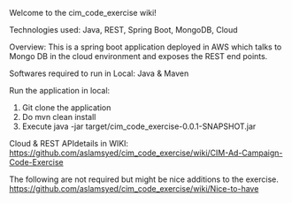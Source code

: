 
Welcome to the cim_code_exercise wiki!

Technologies used: Java, REST, Spring Boot, MongoDB, Cloud

Overview: This is a spring boot application deployed in AWS which talks to Mongo DB in the cloud environment and exposes the REST end points.

Softwares required to run in Local: Java & Maven

Run the application in local:
1) Git clone the application
2) Do mvn clean install
3) Execute java -jar target/cim_code_exercise-0.0.1-SNAPSHOT.jar

Cloud & REST APIdetails in WIKI:
https://github.com/aslamsyed/cim_code_exercise/wiki/CIM-Ad-Campaign-Code-Exercise

The following are not required but might be nice additions to the exercise.
https://github.com/aslamsyed/cim_code_exercise/wiki/Nice-to-have

